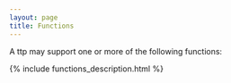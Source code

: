 ```yaml
---
layout: page
title: Functions
---
```


A ttp may support one or more of the following functions:

{% include functions_description.html %}

